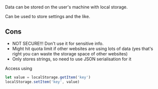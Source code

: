 Data can be stored on the user's machine with local storage.

Can be used to store settings and the like.

## Cons

- NOT SECURE!!! Don't use it for sensitive info.
- Might hit quota limit if other websites are using lots of data (yes that's right you can waste the storage space of other websites)
- Only stores strings, so need to use JSON serialisation for it

Access using
```js
let value = localStorage.getItem('key')
localStorage.setItem('key', value)
```